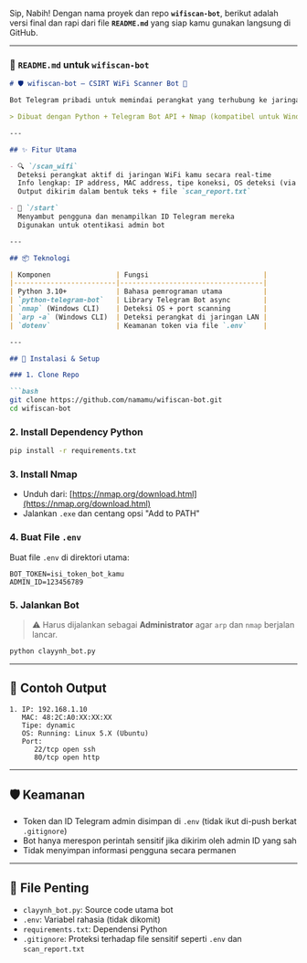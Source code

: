 Sip, Nabih! Dengan nama proyek dan repo **`wifiscan-bot`**, berikut adalah versi final dan rapi dari file **`README.md`** yang siap kamu gunakan langsung di GitHub.

---

### 📄 `README.md` untuk `wifiscan-bot`

````markdown
# 🛡️ wifiscan-bot – CSIRT WiFi Scanner Bot 🤖

Bot Telegram pribadi untuk memindai perangkat yang terhubung ke jaringan WiFi rumah atau kantor kamu. Cocok digunakan oleh tim CSIRT, praktisi keamanan jaringan, maupun pengguna rumahan yang ingin tahu siapa saja yang terhubung ke jaringan mereka.

> Dibuat dengan Python + Telegram Bot API + Nmap (kompatibel untuk Windows)

---

## ✨ Fitur Utama

- 🔍 `/scan_wifi`  
  Deteksi perangkat aktif di jaringan WiFi kamu secara real-time  
  Info lengkap: IP address, MAC address, tipe koneksi, OS deteksi (via Nmap), dan port terbuka  
  Output dikirim dalam bentuk teks + file `scan_report.txt`

- 👋 `/start`  
  Menyambut pengguna dan menampilkan ID Telegram mereka  
  Digunakan untuk otentikasi admin bot

---

## 📦 Teknologi

| Komponen                | Fungsi                            |
|-------------------------|-----------------------------------|
| Python 3.10+            | Bahasa pemrograman utama          |
| `python-telegram-bot`   | Library Telegram Bot async        |
| `nmap` (Windows CLI)    | Deteksi OS + port scanning        |
| `arp -a` (Windows CLI)  | Deteksi perangkat di jaringan LAN |
| `dotenv`                | Keamanan token via file `.env`    |

---

## 🚀 Instalasi & Setup

### 1. Clone Repo

```bash
git clone https://github.com/namamu/wifiscan-bot.git
cd wifiscan-bot
````

### 2. Install Dependency Python

```bash
pip install -r requirements.txt
```

### 3. Install Nmap

* Unduh dari: [https://nmap.org/download.html](https://nmap.org/download.html)
* Jalankan `.exe` dan centang opsi "Add to PATH"

### 4. Buat File `.env`

Buat file `.env` di direktori utama:

```
BOT_TOKEN=isi_token_bot_kamu
ADMIN_ID=123456789
```

### 5. Jalankan Bot

> ⚠️ Harus dijalankan sebagai **Administrator** agar `arp` dan `nmap` berjalan lancar.

```bash
python clayynh_bot.py
```

---

## 📁 Contoh Output

```text
1. IP: 192.168.1.10
   MAC: 48:2C:A0:XX:XX:XX
   Tipe: dynamic
   OS: Running: Linux 5.X (Ubuntu)
   Port:
      22/tcp open ssh
      80/tcp open http
```

---

## 🛡️ Keamanan

* Token dan ID Telegram admin disimpan di `.env` (tidak ikut di-push berkat `.gitignore`)
* Bot hanya merespon perintah sensitif jika dikirim oleh admin ID yang sah
* Tidak menyimpan informasi pengguna secara permanen

---

## 📌 File Penting

* `clayynh_bot.py`: Source code utama bot
* `.env`: Variabel rahasia (tidak dikomit)
* `requirements.txt`: Dependensi Python
* `.gitignore`: Proteksi terhadap file sensitif seperti `.env` dan `scan_report.txt`

